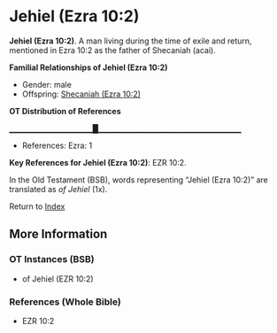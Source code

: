 # Jehiel (Ezra 10:2)
**Jehiel (Ezra 10:2)**. 
A man living during the time of exile and return, mentioned in Ezra 10:2 as the father of Shecaniah (acai). 




**Familial Relationships of Jehiel (Ezra 10:2)**


* Gender: male
* Offspring: [Shecaniah (Ezra 10:2)](Shecaniah.7.md)


**OT Distribution of References**

▁▁▁▁▁▁▁▁▁▁▁▁▁▁█▁▁▁▁▁▁▁▁▁▁▁▁▁▁▁▁▁▁▁▁▁▁▁▁
* References: Ezra: 1



**Key References for Jehiel (Ezra 10:2)**: 
EZR 10:2. 


In the Old Testament (BSB), words representing “Jehiel (Ezra 10:2)” are translated as 
*of Jehiel* (1x). 




Return to [Index](00-Index.md)

## More Information

### OT Instances (BSB)

* of Jehiel (EZR 10:2)



### References (Whole Bible)

* EZR 10:2



